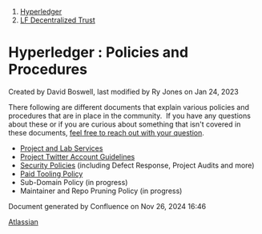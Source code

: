 1. [Hyperledger](index.html)
2. [LF Decentralized Trust](LF-Decentralized-Trust_19595266.html)

# Hyperledger : Policies and Procedures

Created by David Boswell, last modified by Ry Jones on Jan 24, 2023

There following are different documents that explain various policies and procedures that are in place in the community.  If you have any questions about these or if you are curious about something that isn't covered in these documents, [feel free to reach out with your question](mailto:community-architects@hyperledger.org).

- [Project and Lab Services](Project-and-Lab-Services_19595340.html)
- [Project Twitter Account Guidelines](Project-Twitter-Account-Guidelines_19603137.html)
- [Security Policies](https://lf-hyperledger.atlassian.net/wiki/spaces/SEC) (including Defect Response, Project Audits and more)
- [Paid Tooling Policy](Paid-Tooling-Policy_19603255.html)
- Sub-Domain Policy (in progress)
- Maintainer and Repo Pruning Policy (in progress)

Document generated by Confluence on Nov 26, 2024 16:46

[Atlassian](http://www.atlassian.com/)
